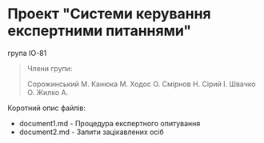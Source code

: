 # Проект "Системи керування експертними питаннями"

група ІО-81
> Члени групи:
>
>Cорожинський М.
>Канюка М.
>Ходос О. 
>Смірнов Н.
>Сірий І. 
>Швачко О. 
>Жилко А.

Коротний опис файлів:
- document1.md - Процедура експертного опитування
- document2.md - Запити зацікавлених осіб
